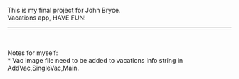This is my final project for John Bryce. <br/>
Vacations app, HAVE FUN!<br/>

<hr/><br/><br/>
Notes for myself: <br/>
* Vac image file need to be added to vacations info string in AddVac,SingleVac,Main.

